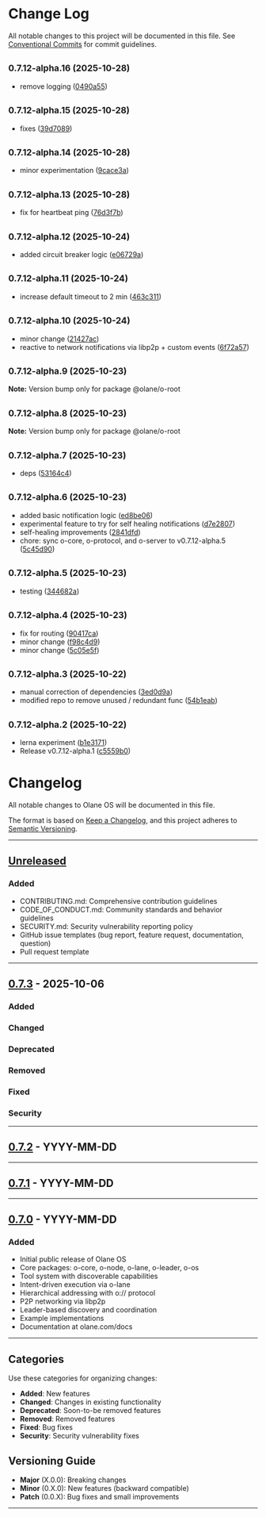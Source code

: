 # Change Log

All notable changes to this project will be documented in this file.
See [Conventional Commits](https://conventionalcommits.org) for commit guidelines.

## <small>0.7.12-alpha.16 (2025-10-28)</small>

- remove logging ([0490a55](https://github.com/olane-labs/olane/commit/0490a55))

## <small>0.7.12-alpha.15 (2025-10-28)</small>

- fixes ([39d7089](https://github.com/olane-labs/olane/commit/39d7089))

## <small>0.7.12-alpha.14 (2025-10-28)</small>

- minor experimentation ([9cace3a](https://github.com/olane-labs/olane/commit/9cace3a))

## <small>0.7.12-alpha.13 (2025-10-28)</small>

- fix for heartbeat ping ([76d3f7b](https://github.com/olane-labs/olane/commit/76d3f7b))

## <small>0.7.12-alpha.12 (2025-10-24)</small>

- added circuit breaker logic ([e06729a](https://github.com/olane-labs/olane/commit/e06729a))

## <small>0.7.12-alpha.11 (2025-10-24)</small>

- increase default timeout to 2 min ([463c311](https://github.com/olane-labs/olane/commit/463c311))

## <small>0.7.12-alpha.10 (2025-10-24)</small>

- minor change ([21427ac](https://github.com/olane-labs/olane/commit/21427ac))
- reactive to network notifications via libp2p + custom events ([6f72a57](https://github.com/olane-labs/olane/commit/6f72a57))

## <small>0.7.12-alpha.9 (2025-10-23)</small>

**Note:** Version bump only for package @olane/o-root

## <small>0.7.12-alpha.8 (2025-10-23)</small>

**Note:** Version bump only for package @olane/o-root

## <small>0.7.12-alpha.7 (2025-10-23)</small>

- deps ([53164c4](https://github.com/olane-labs/olane/commit/53164c4))

## <small>0.7.12-alpha.6 (2025-10-23)</small>

- added basic notification logic ([ed8be06](https://github.com/olane-labs/olane/commit/ed8be06))
- experimental feature to try for self healing notifications ([d7e2807](https://github.com/olane-labs/olane/commit/d7e2807))
- self-healing improvements ([2841dfd](https://github.com/olane-labs/olane/commit/2841dfd))
- chore: sync o-core, o-protocol, and o-server to v0.7.12-alpha.5 ([5c45d90](https://github.com/olane-labs/olane/commit/5c45d90))

## <small>0.7.12-alpha.5 (2025-10-23)</small>

- testing ([344682a](https://github.com/olane-labs/olane/commit/344682a))

## <small>0.7.12-alpha.4 (2025-10-23)</small>

- fix for routing ([90417ca](https://github.com/olane-labs/olane/commit/90417ca))
- minor change ([f98c4d9](https://github.com/olane-labs/olane/commit/f98c4d9))
- minor change ([5c05e5f](https://github.com/olane-labs/olane/commit/5c05e5f))

## <small>0.7.12-alpha.3 (2025-10-22)</small>

- manual correction of dependencies ([3ed0d9a](https://github.com/olane-labs/olane/commit/3ed0d9a))
- modified repo to remove unused / redundant func ([54b1eab](https://github.com/olane-labs/olane/commit/54b1eab))

## <small>0.7.12-alpha.2 (2025-10-22)</small>

- lerna experiment ([b1e3171](https://github.com/olane-labs/olane/commit/b1e3171))
- Release v0.7.12-alpha.1 ([c5559b0](https://github.com/olane-labs/olane/commit/c5559b0))

# Changelog

All notable changes to Olane OS will be documented in this file.

The format is based on [Keep a Changelog](https://keepachangelog.com/en/1.0.0/),
and this project adheres to [Semantic Versioning](https://semver.org/spec/v2.0.0.html).

---

## [Unreleased]

### Added

- CONTRIBUTING.md: Comprehensive contribution guidelines
- CODE_OF_CONDUCT.md: Community standards and behavior guidelines
- SECURITY.md: Security vulnerability reporting policy
- GitHub issue templates (bug report, feature request, documentation, question)
- Pull request template

---

## [0.7.3] - 2025-10-06

### Added

<!-- List new features and additions -->

### Changed

<!-- List changes in existing functionality -->

### Deprecated

<!-- List soon-to-be removed features -->

### Removed

<!-- List removed features -->

### Fixed

<!-- List bug fixes -->

### Security

<!-- List security fixes -->

---

## [0.7.2] - YYYY-MM-DD

<!-- Previous version entries -->

---

## [0.7.1] - YYYY-MM-DD

<!-- Previous version entries -->

---

## [0.7.0] - YYYY-MM-DD

### Added

- Initial public release of Olane OS
- Core packages: o-core, o-node, o-lane, o-leader, o-os
- Tool system with discoverable capabilities
- Intent-driven execution via o-lane
- Hierarchical addressing with o:// protocol
- P2P networking via libp2p
- Leader-based discovery and coordination
- Example implementations
- Documentation at olane.com/docs

---

## Categories

Use these categories for organizing changes:

- **Added**: New features
- **Changed**: Changes in existing functionality
- **Deprecated**: Soon-to-be removed features
- **Removed**: Removed features
- **Fixed**: Bug fixes
- **Security**: Security vulnerability fixes

## Versioning Guide

- **Major** (X.0.0): Breaking changes
- **Minor** (0.X.0): New features (backward compatible)
- **Patch** (0.0.X): Bug fixes and small improvements

---

[Unreleased]: https://github.com/olane-labs/olane/compare/v0.7.3...HEAD
[0.7.3]: https://github.com/olane-labs/olane/releases/tag/v0.7.3
[0.7.2]: https://github.com/olane-labs/olane/releases/tag/v0.7.2
[0.7.1]: https://github.com/olane-labs/olane/releases/tag/v0.7.1
[0.7.0]: https://github.com/olane-labs/olane/releases/tag/v0.7.0
